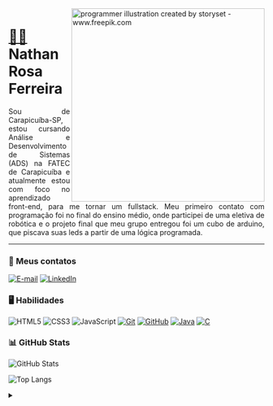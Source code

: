 <img align="right" alt="programmer illustration created by storyset - www.freepik.com" height="380" src="https://github.com/nathanferr/nathanferr/assets/108437707/c79a4bdf-3b02-4f40-afec-e071fc21cb8c">

<h1>
    <a href="[https://nathanferr.github.io/](https://nathanferr.github.io)">
    🧑‍💻</a>
    <span>Nathan Rosa Ferreira</span>
</h1>

<p align="justify"> Sou de Carapicuíba-SP, estou cursando Análise e Desenvolvimento de Sistemas (ADS) na FATEC de Carapicuíba e atualmente estou com foco no aprendizado front-end, para me tornar um fullstack. Meu primeiro contato com programação foi no final do ensino médio, onde participei de uma eletiva de robótica e o projeto final que meu grupo entregou foi um cubo de arduino, que piscava suas leds a partir de uma lógica programada.
  <br>



  
---
### 💬 Meus contatos 

[![E-mail](https://img.shields.io/badge/-Email-000?style=for-the-badge&logo=gmail&logoColor=)](mailto:nathanrosaferreira@gmail.com)
[![LinkedIn](https://img.shields.io/badge/-LinkedIn-000?style=for-the-badge&logo=linkedin&logoColor=30A3DC)](https://www.linkedin.com/in/nathan-rosa-ferreira/)


### 🖥️ Habilidades

![HTML5](https://img.shields.io/badge/HTML-000?style=for-the-badge&logo=html5&logoColor=30A3DC)
![CSS3](https://img.shields.io/badge/CSS3-000?style=for-the-badge&logo=css3&logoColor=E94D5F)
![JavaScript](https://img.shields.io/badge/JavaScript-000?style=for-the-badge&logo=javascript&logoColor=30A3DC)
[![Git](https://img.shields.io/badge/Git-000?style=for-the-badge&logo=git&logoColor=E94D5F)]() 
[![GitHub](https://img.shields.io/badge/GitHub-000?style=for-the-badge&logo=github&logoColor=30A3DC)]()
[![Java](https://img.shields.io/badge/Java-000?style=for-the-badge&logo=openjdk&logoColor=)]()
[![C](https://img.shields.io/badge/C-000?style=for-the-badge&logo=c&logoColor=)]()


### 📊 GitHub Stats
![GitHub Stats](https://github-readme-stats.vercel.app/api?username=nathanferr&theme=transparent&bg_color=000&border_color=30A3DC&show_icons=true&icon_color=30A3DC&title_color=E94D5F&text_color=FFF)

![Top Langs](https://github-readme-stats-git-masterrstaa-rickstaa.vercel.app/api/top-langs/?username=nathanferr&layout=compact&bg_color=000&border_color=30A3DC&title_color=E94D5F&text_color=FFF)


<details align="left">
  <summary></summary> 
 
  - Badges by <a href="https://shields.io/">shields.io</a><br>
  - Programmer illustration created by <a href="https://storyset.com/technology"> Technology illustrations by Storyset</a>
 
</details>
